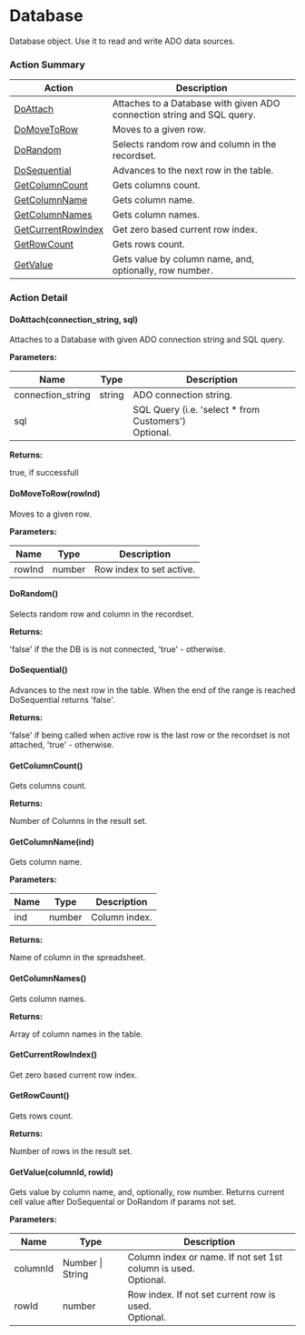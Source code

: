 # Database

Database object. Use it to read and write ADO data sources.






<!-- ============================== property summary ========================== -->

	
<!-- ============================== action summary ========================== -->



### Action Summary

|  **Action** | **Description** | 
| ----------- | --------------- |
|	[DoAttach](#DoAttach) | Attaches to a Database with given ADO connection string and SQL query. |
|	[DoMoveToRow](#DoMoveToRow) | Moves to a given row. |
|	[DoRandom](#DoRandom) | Selects random row and column in the recordset. |
|	[DoSequential](#DoSequential) | Advances to the next row in the table. |
|	[GetColumnCount](#GetColumnCount) | Gets columns count. |
|	[GetColumnName](#GetColumnName) | Gets column name. |
|	[GetColumnNames](#GetColumnNames) | Gets column names. |
|	[GetCurrentRowIndex](#GetCurrentRowIndex) | Get zero based current row index. |
|	[GetRowCount](#GetRowCount) | Gets rows count. |
|	[GetValue](#GetValue) | Gets value by column name, and, optionally, row number. |




<!-- ============================== property detail ========================== -->
	
	
<!-- ============================== action detail ========================== -->
	
### Action Detail
		
<a name="DoAttach"></a>    
#### DoAttach(connection_string, sql)

Attaches to a Database with given ADO connection string and SQL query.


**Parameters:**

|	**Name** | **Type** | **Description** |
| ---------- | -------- | --------------- |
| connection_string | string |	ADO connection string. |
| sql |  |	SQL Query (i.e. 'select * from Customers')<br>Optional. |




**Returns:**

true, if successfull



<a name="see.also.database.doattach"></a>

<a name="DoMoveToRow"></a>    
#### DoMoveToRow(rowInd)

Moves to a given row.


**Parameters:**

|	**Name** | **Type** | **Description** |
| ---------- | -------- | --------------- |
| rowInd | number |	Row index to set active. |





<a name="see.also.database.domovetorow"></a>

<a name="DoRandom"></a>    
#### DoRandom()

Selects random row and column in the recordset.




**Returns:**

'false' if the the DB is is not connected, 'true' - otherwise.



<a name="see.also.database.dorandom"></a>

<a name="DoSequential"></a>    
#### DoSequential()

Advances to the next row in the table. When the end of the range is reached DoSequential returns 'false'.




**Returns:**

'false' if being called when active row is the last row or the recordset is not attached, 'true' - otherwise.



<a name="see.also.database.dosequential"></a>

<a name="GetColumnCount"></a>    
#### GetColumnCount()

Gets columns count.




**Returns:**

Number of Columns in the result set.



<a name="see.also.database.getcolumncount"></a>

<a name="GetColumnName"></a>    
#### GetColumnName(ind)

Gets column name.


**Parameters:**

|	**Name** | **Type** | **Description** |
| ---------- | -------- | --------------- |
| ind | number |	Column index. |




**Returns:**

Name of column in the spreadsheet.



<a name="see.also.database.getcolumnname"></a>

<a name="GetColumnNames"></a>    
#### GetColumnNames()

Gets column names.




**Returns:**

Array of column names in the table.



<a name="see.also.database.getcolumnnames"></a>

<a name="GetCurrentRowIndex"></a>    
#### GetCurrentRowIndex()

Get zero based current row index.





<a name="see.also.database.getcurrentrowindex"></a>

<a name="GetRowCount"></a>    
#### GetRowCount()

Gets rows count.




**Returns:**

Number of rows in the result set.



<a name="see.also.database.getrowcount"></a>

<a name="GetValue"></a>    
#### GetValue(columnId, rowId)

Gets value by column name, and, optionally, row number. Returns current cell value after DoSequental or DoRandom if params not set.


**Parameters:**

|	**Name** | **Type** | **Description** |
| ---------- | -------- | --------------- |
| columnId | Number \| String |	Column index or name. If not set 1st column is used.<br>Optional. |
| rowId | number |	Row index. If not set current row is used.<br>Optional. |





<a name="see.also.database.getvalue"></a>

	

